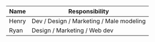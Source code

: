 | Name | Responsibility |
| --- | --- |
| Henry | Dev / Design / Marketing / Male modeling|
| Ryan | Design / Marketing / Web dev |